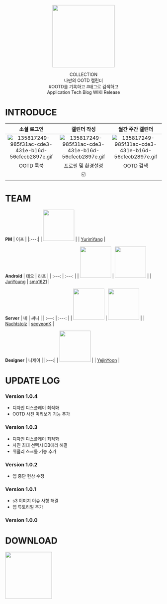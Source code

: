 <p align="center">
  <img width="200" height="200" src="https://user-images.githubusercontent.com/90251348/171596431-70e6c462-f51b-4039-bac7-f727dae9103f.png">
</p>

<div align="center">
  COLLECTION<br>나만의 OOTD 캘린더<br>#OOTD를  기록하고 #태그로 검색하고<br>
  Application Tech Blog WIKI Release
</div>

# INTRODUCE
<p align="center">

| 소셜 로그인 | 캘린더 작성 | 월간 주간 캘린더 |
| :---: | :---: | :---:| 
| ![135817249-985f31ac-cde3-431e-b16d-56cfecb2897e.gif](https://user-images.githubusercontent.com/56240505/135817249-985f31ac-cde3-431e-b16d-56cfecb2897e.gif) | ![135817249-985f31ac-cde3-431e-b16d-56cfecb2897e.gif](https://user-images.githubusercontent.com/56240505/135817249-985f31ac-cde3-431e-b16d-56cfecb2897e.gif)| ![135817249-985f31ac-cde3-431e-b16d-56cfecb2897e.gif](https://user-images.githubusercontent.com/56240505/135817249-985f31ac-cde3-431e-b16d-56cfecb2897e.gif) |
| OOTD 룩북 | 프로필 및 환경설정 | OOTD 검색 | 
|  | ☑️ |   | 


</p>

# TEAM

 **PM** 
| 이프 |
|:---:|
| <img width="100" height="100" src="https://user-images.githubusercontent.com/90251348/171634817-00d22ee5-1a76-414c-bc8c-8ea0176d16aa.png"> |
| [YurimYang](https://github.com/YurimYang) |

**Android**
| 테오 | 라프 | 
| :---: | :---: |
| <img width="100" height="100" src="https://user-images.githubusercontent.com/90251348/171635208-6f5afba8-3f25-4586-9b70-f3a6d0065858.png"> | <img width="100" height="100" src="https://user-images.githubusercontent.com/90251348/171635141-63be1f02-ff6d-496c-ab39-10b12712f2f1.png"> |
| [JunYoung](https://github.com/JunYoungkKwon) | [smo1621](https://github.com/smo1621) |

 **Server**
 | 녜 | 써니 |
| :---: | :---: |
 | <img width="100" height="100" src="https://user-images.githubusercontent.com/90251348/171635119-90e887f9-70e3-40f0-9034-9cd86ca4d3df.png"> | <img width="100" height="100" src="https://user-images.githubusercontent.com/90251348/171635160-93d02502-187a-4b38-bb03-1c5263fa48bc.png"> |
  | [Nachtstolz](https://github.com/Nachtstolz) | [seoyeonK](https://github.com/seoyeonK) |
  
 **Designer**
 | 니제이 |
|:---:|
| <img width="100" height="100" src="https://user-images.githubusercontent.com/90251348/171635125-378ac1ee-c247-412c-9b28-7656bd41e72e.png"> |
| [YejinYoon](https://github.com/YejinYoon) |

# UPDATE LOG
### Version 1.0.4
+ 디자인 디스플레이 최적화
+  OOTD 사진 미리보기 기능 추가
### Version 1.0.3
+ 디자인 디스플레이 최적화
+ 사진 최대 선택시 DB에러 해결
+ 위클리 스크롤 기능 추가
### Version 1.0.2
+ 앱 중단 현상 수정
### Version 1.0.1
+ s3 이미지 이슈 사항 해결
+ 앱 튜토리얼 추가
### Version 1.0.0



# DOWNLOAD
 <a href="https://play.google.com/store/apps/details?id=com.eight.collection" target="_blank">
  <img width="150" height="150" src="https://user-images.githubusercontent.com/90251348/171583550-d642034a-fa9f-4107-a261-5b97837ffab7.png">
</a>
